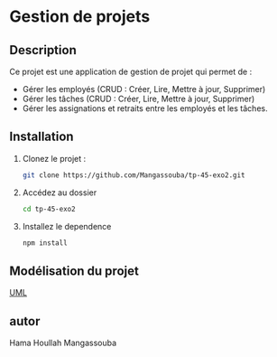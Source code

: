 # Gestion de projets

## Description
Ce projet est une application de gestion de projet qui permet de :
- Gérer les employés (CRUD : Créer, Lire, Mettre à jour, Supprimer)
- Gérer les tâches (CRUD : Créer, Lire, Mettre à jour, Supprimer)
- Gérer les assignations et retraits entre les employés et les tâches.

## Installation
1. Clonez le projet :
   ```bash
   git clone https://github.com/Mangassouba/tp-45-exo2.git

2. Accédez au dossier

    ```bash
    cd tp-45-exo2
3. Installez le dependence
    ```bash
    npm install


## Modélisation du projet

[UML](./assets/uml.png)

## autor

Hama Houllah Mangassouba